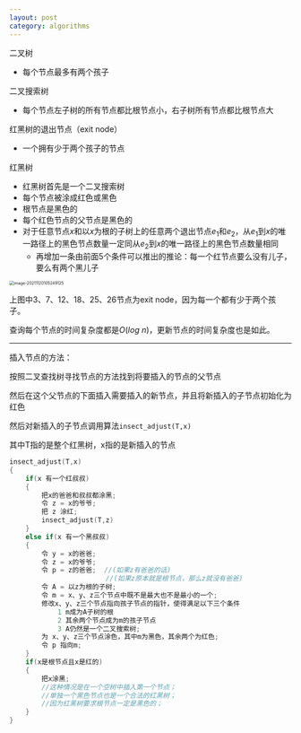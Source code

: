 ```yaml
---
layout: post 
category: algorithms 
---
```

二叉树
- 每个节点最多有两个孩子

二叉搜索树
- 每个节点左子树的所有节点都比根节点小，右子树所有节点都比根节点大

红黑树的退出节点（exit node）
- 一个拥有少于两个孩子的节点

红黑树

- 红黑树首先是一个二叉搜索树
- 每个节点被涂成红色或黑色
- 根节点是黑色的
- 每个红色节点的父节点是黑色的
- 对于任意节点$x$和以$x$为根的子树上的任意两个退出节点$e_1$和$e_2$，从$e_1$到$x$的唯一路径上的黑色节点数量一定同从$e_2$到$x$的唯一路径上的黑色节点数量相同
  - 再增加一条由前面5个条件可以推出的推论：每一个红节点要么没有儿子，要么有两个黑儿子

<img src="../../www/assets/pic/image-20211120105249125.png" alt="image-20211120105249125" style="zoom: 50%;" />

上图中3、7、12、18、25、26节点为exit node，因为每一个都有少于两个孩子。

查询每个节点的时间复杂度都是$O(log\ n)$，更新节点的时间复杂度也是如此。

---

插入节点的方法：

按照二叉查找树寻找节点的方法找到将要插入的节点的父节点

然后在这个父节点的下面插入需要插入的新节点，并且将新插入的子节点初始化为红色

然后对新插入的子节点调用算法`insect_adjust(T,x)`

其中T指的是整个红黑树，x指的是新插入的节点

```c
insect_adjust(T,x)
{
	if(x 有一个红叔叔)
	{
		把x的爸爸和叔叔都涂黑;
    	令 z = x的爷爷;
    	把 z 涂红;
        insect_adjust(T,z)
	}
    else if(x 有一个黑叔叔)
    {
        令 y = x的爸爸;
        令 z = x的爷爷;
        令 p = z的爸爸;	 //(如果z有爸爸的话)
        				//(如果z原本就是根节点，那么z就没有爸爸)
        令 A = 以z为根的子树;
        令 m = x、y、z三个节点中既不是最大也不是最小的一个;
        修改x、y、z三个节点指向孩子节点的指针，使得满足以下三个条件
            1 m成为A子树的根
            2 其余两个节点成为m的孩子节点
            3 A仍然是一个二叉搜索树;
        为 x、y、z三个节点涂色，其中m为黑色，其余两个为红色;
        令 p 指向m;
    }
    if(x是根节点且x是红的)
    {
        把x涂黑;
        //这种情况是在一个空树中插入第一个节点；
        //单独一个黑色节点也是一个合法的红黑树；
        //因为红黑树要求根节点一定是黑色的；
    }
}
```

